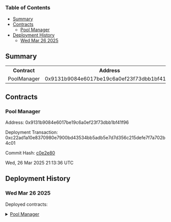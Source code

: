 # 


### Table of Contents
- [Summary](#summary)
- [Contracts](#contracts)
	- [Pool Manager](#pool-manager)
- [Deployment History](#deployment-history)
	- [Wed Mar 26 2025](#wed-mar-26-2025)

## Summary
<table>
<tr>
    <th>Contract</th>
    <th>Address</th>
    <th>Version</th>
</tr><tr>
    <td>PoolManager</td>
    <td>0x9131b9084e6017be19c6a0ef23f73dbb1bf41f96</td>
    <td>N/A</td>
    </tr></table>

## Contracts

### Pool Manager

Address: 0x9131b9084e6017be19c6a0ef23f73dbb1bf41f96

Deployment Transaction: 0xc22ad1a10e8370980e7900bd43534bb5adb5e7d7d356c215defe7f7a702b4c01



Commit Hash: [c0e2e80](git@github.com:Uniswap/contracts/commit/c0e2e80)

Wed, 26 Mar 2025 21:13:36 UTC



## Deployment History


### Wed Mar 26 2025

  

Deployed contracts:

<details>
  <summary>
    <a href="0x9131b9084e6017be19c6a0ef23f73dbb1bf41f96">Pool Manager</a>
  </summary>
  <table>
    <tr>
      <td>Commit hash: <a href="git@github.com:Uniswap/contracts/commit/c0e2e80" target="_blank">c0e2e80</a></td>
    </tr>
<tr>
      <th>Parameter</th>
      <th>Value</th>
    </tr>
    <tr>
      <td>initialOwner</td>
      <td>0x0000000000000000000000000000000000000000</td>
    </tr>
  </table>
</details>
  
